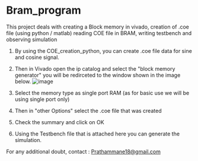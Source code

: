 # Bram_program
This project deals with creating a Block memory in vivado, creation of .coe file (using python / matlab) reading COE file in BRAM, writing testbench and observing simulation

1. By using the COE_creation_python, you can create .coe file data for sine and cosine signal.
   
2. Then in Vivado open the ip catalog and select the "block memory generator" you will be redirceted to the window shown in the image below.
![image](https://github.com/user-attachments/assets/c5904fed-9a54-4127-8844-df40157e0ee4)

3. Select the memory type as single port RAM (as for basic use we will be using single port only)
   
4. Then in "other Options" select the .coe file that was created
   
5. Check the summary and click on OK

6. Using the Testbench file that is attached here you can generate the simulation.

For any additional doubt, contact : Prathammane18@gmail.com

